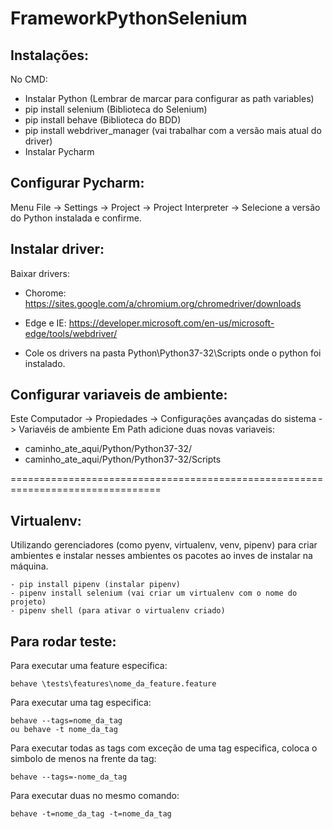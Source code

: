 
# FrameworkPythonSelenium

## Instalações: 

No CMD:
	
- Instalar Python (Lembrar de marcar para configurar as path variables)
- pip install selenium (Biblioteca do Selenium)
- pip install behave (Biblioteca do BDD)
- pip install webdriver_manager (vai trabalhar com a versão mais atual do driver)
- Instalar Pycharm
	
## Configurar Pycharm:
	
Menu File -> Settings -> Project -> Project Interpreter -> Selecione a versão do Python instalada e confirme.

## Instalar driver:

Baixar drivers:
	
- Chorome: https://sites.google.com/a/chromium.org/chromedriver/downloads

- Edge e IE: https://developer.microsoft.com/en-us/microsoft-edge/tools/webdriver/

- Cole os drivers na pasta Python\Python37-32\Scripts onde o python foi instalado. 

## Configurar variaveis de ambiente:

Este Computador -> Propiedades -> Configurações avançadas do sistema -> Variavéis de ambiente
Em Path adicione duas novas variaveis:
	
- caminho_ate_aqui/Python/Python37-32/
- caminho_ate_aqui/Python/Python37-32/Scripts

================================================================================

## Virtualenv:

Utilizando gerenciadores (como pyenv, virtualenv, venv, pipenv) para criar ambientes e instalar nesses ambientes os pacotes ao inves de instalar na máquina.
	
	- pip install pipenv (instalar pipenv)
	- pipenv install selenium (vai criar um virtualenv com o nome do projeto)
	- pipenv shell (para ativar o virtualenv criado)

## Para rodar teste:

Para executar uma feature especifica: 
	
	behave \tests\features\nome_da_feature.feature
	
Para executar uma tag especifica: 

	behave --tags=nome_da_tag
	ou behave -t nome_da_tag
		
Para executar todas as tags com exceção de uma tag especifica, coloca o simbolo de menos na frente da tag:

	behave --tags=-nome_da_tag
		
Para executar duas no mesmo comando:

	behave -t=nome_da_tag -t=nome_da_tag


